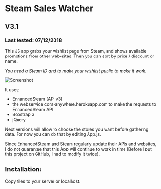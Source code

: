 # Steam Sales Watcher
## V3.1
### Last tested: 07/12/2018

This JS app grabs your wishlist page from Steam, and shows available promotions from other web-sites.
Then you can sort by price / discount or name.

*You need a Steam ID and to make your wishlist public to make it work.*

![Screenshot](http://jck-interactive.com/steamsaleswatcher/screenshot.png)

It uses:
* EnhancedSteam (API v3)
* the webservice cors-anywhere.herokuapp.com to make the requests to EnhancedSteam API
* Boostrap 3
* jQuery

Next versions will allow to choose the stores you want before gathering data. For now you can do that by editing App.js.

Since EnhancedSteam and Steam regularly update their APIs and websites, I do not guarantee that this App will continue to work in time (Before I put this project on GitHub, I had to modify it twice).

## Installation:
Copy files to your server or localhost.

